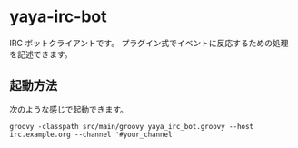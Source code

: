 yaya-irc-bot
====================

IRC ボットクライアントです。
プラグイン式でイベントに反応するための処理を記述できます。

## 起動方法

次のような感じで起動できます。

```
groovy -classpath src/main/groovy yaya_irc_bot.groovy --host irc.example.org --channel '#your_channel'
```
